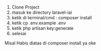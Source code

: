 1. Clone Project
2. masuk ke directory laravel-iai
2. ketik di terminal/cmd : composer install
4. ketik cp .env.example .env
5. ketik php artisan key:generate
6. selesai

Misal Habis diatas
di composer install ya oke

